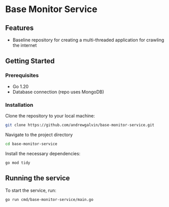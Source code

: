 # Base Monitor Service

## Features

- Baseline repository for creating a multi-threaded application for crawling the internet

## Getting Started

### Prerequisites

- Go 1.20
- Database connection (repo uses MongoDB)

### Installation

Clone the repository to your local machine:

```bash
git clone https://github.com/andrewgalvin/base-monitor-service.git
```

Navigate to the project directory

```bash
cd base-monitor-service
```

Install the necessary dependencies:

```
go mod tidy
```

## Running the service

To start the service, run:

```
go run cmd/base-monitor-service/main.go
```
